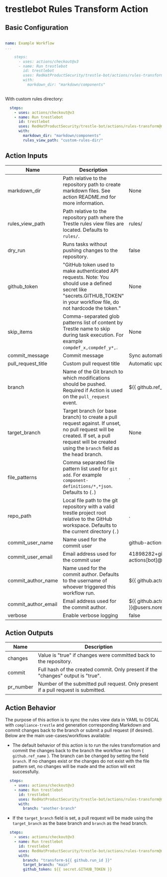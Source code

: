 # trestlebot Rules Transform Action

## Basic Configuration


```yaml

name: Example Workflow
...

    steps:
      - uses: actions/checkout@v3
      - name: Run trestlebot
        id: trestlebot
        uses: RedHatProductSecurity/trestle-bot/actions/rules-transform@main
        with:
          markdown_dir: "markdown/components"
          
```

With custom rules directory:
  
```yaml 
  steps:
    - uses: actions/checkout@v3
    - name: Run trestlebot
      id: trestlebot
      uses: RedHatProductSecurity/trestle-bot/actions/rules-transform@main
      with:
        markdown_dir: "markdown/components"
        rules_view_path: "custom-rules-dir/"
  ```

## Action Inputs

<!-- START_ACTION_INPUTS -->
| Name | Description | Default | Required |
| --- | --- | --- | --- |
| markdown_dir | Path relative to the repository path to create markdown files. See action README.md for more information. | None | True |
| rules_view_path | Path relative to the repository path where the Trestle rules view files are located. Defaults to `rules/`. | rules/ | False |
| dry_run | Runs tasks without pushing changes to the repository. | false | False |
| github_token | "GitHub token used to make authenticated API requests. Note: You should use a defined secret like "secrets.GITHUB_TOKEN" in your workflow file, do not hardcode the token." | None | False |
| skip_items | Comma-separated glob patterns list of content by Trestle name to skip during task execution. For example `compdef_x,compdef_y*,`. | None | False |
| commit_message | Commit message | Sync automatic updates | False |
| pull_request_title | Custom pull request title | Automatic updates from trestlebot | False |
| branch | Name of the Git branch to which modifications should be pushed. Required if Action is used on the `pull_request` event. | ${{ github.ref_name }} | False |
| target_branch | Target branch (or base branch) to create a pull request against. If unset, no pull request will be created. If set, a pull request will be created using the `branch` field as the head branch. | None | False |
| file_patterns | Comma separated file pattern list used for `git add`. For example `component-definitions/*,*json`. Defaults to (`.`) | . | False |
| repo_path | Local file path to the git repository with a valid trestle project root relative to the GitHub workspace. Defaults to the current directory (`.`) | . | False |
| commit_user_name | Name used for the commit user | github-actions[bot] | False |
| commit_user_email | Email address used for the commit user | 41898282+github-actions[bot]@users.noreply.github.com | False |
| commit_author_name | Name used for the commit author. Defaults to the username of whoever triggered this workflow run. | ${{ github.actor }} | False |
| commit_author_email | Email address used for the commit author. | ${{ github.actor }}@users.noreply.github.com | False |
| verbose | Enable verbose logging | false | False |

<!-- END_ACTION_INPUTS -->

## Action Outputs

<!-- START_ACTION_OUTPUTS -->
| Name | Description |
| --- | --- |
| changes | Value is "true" if changes were committed back to the repository. |
| commit | Full hash of the created commit. Only present if the "changes" output is "true". |
| pr_number | Number of the submitted pull request. Only present if a pull request is submitted. |

<!-- END_ACTION_OUTPUTS -->

## Action Behavior

The purpose of this action is to sync the rules view data in YAML to OSCAL with `compliance-trestle` and generation corresponding Markdown and commit changes back to the branch or submit a pull request (if desired). Below are the main use-cases/workflows available:

- The default behavior of this action is to run the rules transformation and commit the changes back to the branch the workflow ran from ( `github.ref_name` ). The branch can be changed by setting the field `branch`. If no changes exist or the changes do not exist with the file pattern set, no changes will be made and the action will exit successfully.

```yaml
  steps:
    - uses: actions/checkout@v3
    - name: Run trestlebot
      id: trestlebot
      uses: RedHatProductSecurity/trestle-bot/actions/rules-transform@main
      with:
        branch: "another-branch"
```

- If the `target_branch` field is set, a pull request will be made using the `target_branch` as the base branch and `branch` as the head branch.

```yaml
  steps:
    - uses: actions/checkout@v3
    - name: Run trestlebot
      id: trestlebot
      uses: RedHatProductSecurity/trestle-bot/actions/rules-transform@main
      with:
        branch: "transform-${{ github.run_id }}"
        target_branch: "main"
        github_token: ${{ secret.GITHUB_TOKEN }}
```
